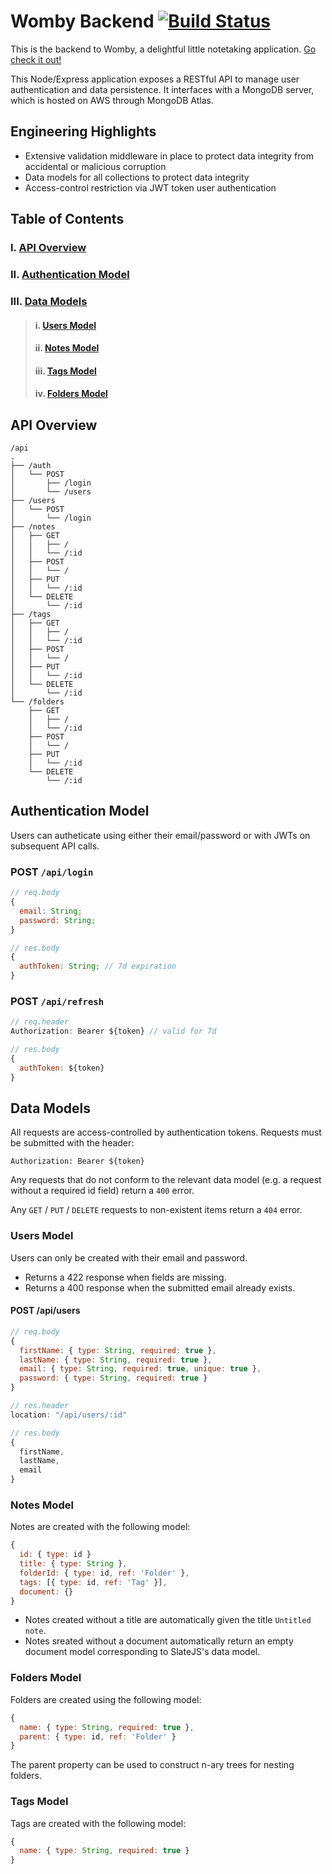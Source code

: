 # Womby Backend [![Build Status](https://travis-ci.org/morgannewman/womby-backend.svg?branch=master)](https://travis-ci.org/morgannewman/womby-backend)

This is the backend to Womby, a delightful little notetaking application. <a href="https://github.com/morgannewman/womby">Go check it out!</a>

This Node/Express application exposes a RESTful API to manage user authentication and data persistence. It interfaces with a MongoDB server, which is hosted on AWS through MongoDB Atlas.

## Engineering Highlights

- Extensive validation middleware in place to protect data integrity from accidental or malicious corruption
- Data models for all collections to protect data integrity
- Access-control restriction via JWT token user authentication

## Table of Contents

### I. [API Overview](#API-Overview)

### II. [Authentication Model](#Authentication-Model)

### III. [Data Models](#Data-Models)

> #### i. [Users Model](#Users-Model)
>
> #### ii. [Notes Model](#Notes-Model)
>
> #### iii. [Tags Model](#Tags-Model)
>
> #### iv. [Folders Model](#Folders-Model)

## API Overview

```text
/api
.
├── /auth
│   └── POST
│       ├── /login
│       └── /users
├── /users
│   └── POST
│       └── /login
├── /notes
│   ├── GET
│   │   ├── /
│   │   └── /:id
│   ├── POST
│   │   └── /
│   ├── PUT
│   │   └── /:id
│   └── DELETE
│       └── /:id
├── /tags
│   ├── GET
│   │   ├── /
│   │   └── /:id
│   ├── POST
│   │   └── /
│   ├── PUT
│   │   └── /:id
│   └── DELETE
│       └── /:id
└── /folders
    ├── GET
    │   ├── /
    │   └── /:id
    ├── POST
    │   └── /
    ├── PUT
    │   └── /:id
    └── DELETE
        └── /:id
```

## Authentication Model

Users can autheticate using either their email/password or with JWTs on subsequent API calls.

### POST `/api/login`

```js
// req.body
{
  email: String;
  password: String;
}

// res.body
{
  authToken: String; // 7d expiration
}
```

### POST `/api/refresh`

```js
// req.header
Authorization: Bearer ${token} // valid for 7d

// res.body
{
  authToken: ${token}
}
```

## Data Models

All requests are access-controlled by authentication tokens. Requests must be submitted with the header:

`Authorization: Bearer ${token}`

Any requests that do not conform to the relevant data model (e.g. a request without a required id field) return a `400` error.

Any `GET` / `PUT` / `DELETE` requests to non-existent items return a `404` error.

### Users Model

Users can only be created with their email and password.

- Returns a 422 response when fields are missing.
- Returns a 400 response when the submitted email already exists.

#### POST /api/users

```js
// req.body
{
  firstName: { type: String, required: true },
  lastName: { type: String, required: true },
  email: { type: String, required: true, unique: true },
  password: { type: String, required: true }
}

// res.header
location: "/api/users/:id"

// res.body
{
  firstName,
  lastName,
  email
}
```

### Notes Model

Notes are created with the following model:

```js
{
  id: { type: id }
  title: { type: String },
  folderId: { type: id, ref: 'Folder' },
  tags: [{ type: id, ref: 'Tag' }],
  document: {}
}
```

- Notes created without a title are automatically given the title `Untitled note`.
- Notes sreated without a document automatically return an empty document model corresponding to SlateJS's data model.

### Folders Model

Folders are created using the following model:

```js
{
  name: { type: String, required: true },
  parent: { type: id, ref: 'Folder' }
}
```

The parent property can be used to construct n-ary trees for nesting folders.

### Tags Model

Tags are created with the following model:

```js
{
  name: { type: String, required: true }
}
```
